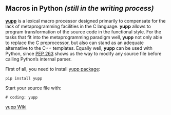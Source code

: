 ## Macros in Python _(still in the writing process)_

[**yupp**](https://github.com/in4lio/yupp/) is a lexical macro processor designed
primarily to compensate for the lack of metaprogramming facilities in the C language.
**yupp** allows to program transformation of the source code in the functional style.
For the tasks that fit into the metaprogramming paradigm well, **yupp** not only able
to replace the C preprocessor, but also can stand as an adequate alternative to
the C++ templates. Equally well, **yupp** can be used with Python, since
[PEP 263](https://www.python.org/dev/peps/pep-0263/)
shows us the way to modify any source file before calling Python’s internal parser.

First of all, you need to install [yupp package](https://pypi.python.org/pypi/yupp/):

    pip install yupp

Start your source file with:

    # coding: yupp

[yupp Wiki](https://github.com/in4lio/yupp/wiki/)
